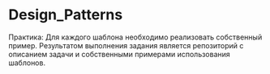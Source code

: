 # Design_Patterns
Практика:
Для каждого шаблона необходимо реализовать собственный пример. 
Результатом выполнения задания является репозиторий с описанием задачи и собственными примерами использования шаблонов.
